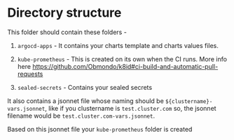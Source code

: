 # Directory structure

This folder should contain these folders - 

1. `argocd-apps`  - It contains your charts template and charts values files.

2. `kube-prometheus` - This is created on its own when the CI runs. More info here https://github.com/Obmondo/k8id#ci-build-and-automatic-pull-requests

3. `sealed-secrets` - Contains your sealed secrets

It also contains a jsonnet file whose naming should be `${clustername}-vars.jsonnet`, like if you clustername is `test.cluster.com` so, the jsonnet filename would be `test.cluster.com-vars.jsonnet`. 

Based on this jsonnet file your `kube-prometheus` folder is created
